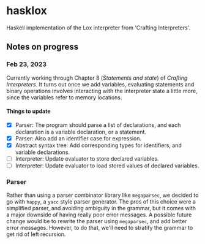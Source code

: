 # hasklox
Haskell implementation of the Lox interpreter from 'Crafting Interpreters'.

## Notes on progress

### Feb 23, 2023
Currently working through Chapter 8 (*Statements and state*) of *Crafting Interpreters*.
It turns out once we add variables, evaluating statements and binary operations involves interacting with the interpreter state a little more, since the variables refer to memory locations.

#### Things to update
- [x] Parser: The program should parse a list of declarations, and each declaration is a variable declaration, or a statement.
- [x] Parser: Also add an identifier case for expression.
- [x] Abstract syntax tree: Add corresponding types for identifiers, and variable declarations.
- [ ] Interpreter: Update evaluator to store declared variables.
- [ ] Interpreter: Update evaluator to load stored values of declared variables.

### Parser

Rather than using a parser combinator library like `megaparsec`, we decided to go with `happy`, a `yacc` style parser generator. The pros of this choice were a simplified parser, and avoiding ambiguity in the grammar, but it comes with a major downside of having really poor error messages. A possible future change would be to rewrite the parser using `megaparsec`, and add better error messages. However, to do that, we'll need to stratify the grammar to get rid of left recursion.